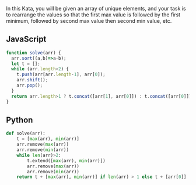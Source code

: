 In this Kata, you will be given an array of unique elements, and your task is to rearrange the values so that the first max value is followed by the first minimum, followed by second max value then second min value, etc.


## JavaScript
```js
function solve(arr) {
  arr.sort((a,b)=>a-b);
  let t = [];
  while (arr.length>2) {
    t.push(arr[arr.length-1], arr[0]);
    arr.shift();
    arr.pop();
  }
  return arr.length>1 ? t.concat([arr[1], arr[0]]) : t.concat([arr[0]])
}
```

## Python
```python
def solve(arr):
    t = [max(arr), min(arr)]
    arr.remove(max(arr))
    arr.remove(min(arr))
    while len(arr)>2:
        t.extend([max(arr), min(arr)])
        arr.remove(max(arr))
        arr.remove(min(arr))
    return t + [max(arr), min(arr)] if len(arr) > 1 else t + [arr[0]] 
```